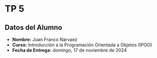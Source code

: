 # TP 5

## Datos del Alumno

- **Nombre:** Juan Franco Narvaez
- **Curso:** Introducción a la Programación Orientada a Objetos (IPOO)
- **Fecha de Entrega:** domingo, 17 de noviembre de 2024